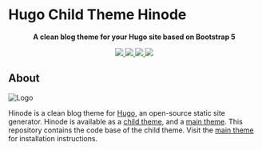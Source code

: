 # Hugo Child Theme Hinode

<!-- Tagline -->
<p align="center">
    <b>A clean blog theme for your Hugo site based on Bootstrap 5</b>
    <br />
</p>

<!-- Badges -->
<p align="center">
    <a href="https://github.com/markdumay/hugo-theme-hinode-child/commits/main" alt="Last commit">
        <img src="https://img.shields.io/github/last-commit/markdumay/hugo-theme-hinode-child.svg" />
    </a>
    <a href="https://github.com/markdumay/hugo-theme-hinode-child/issues" alt="Issues">
        <img src="https://img.shields.io/github/issues/markdumay/hugo-theme-hinode-child.svg" />
    </a>
    <a href="https://github.com/markdumay/hugo-theme-hinode-child/pulls" alt="Pulls">
        <img src="https://img.shields.io/github/issues-pr-raw/markdumay/hugo-theme-hinode-child.svg" />
    </a>
    <a href="https://github.com/markdumay/hugo-theme-hinode-child/blob/main/LICENSE" alt="License">
        <img src="https://img.shields.io/github/license/markdumay/hugo-theme-hinode-child" />
    </a>
</p>

## About

![Logo](https://raw.githubusercontent.com/markdumay/hugo-theme-hinode/main/static/img/logo.png)

Hinode is a clean blog theme for [Hugo][hugo], an open-source static site generator. Hinode is available as a [child theme][repository_child], and a [main theme][repository]. This repository contains the code base of the child theme. Visit the [main theme][repository] for installation instructions.

<!-- MARKDOWN PUBLIC LINKS -->
[hugo]: https://gohugo.io

<!-- MARKDOWN MAINTAINED LINKS -->
<!-- TODO: add blog link
[blog]: https://markdumay.com
-->

[repository]: https://github.com/markdumay/hugo-theme-hinode.git
[repository_child]: https://github.com/markdumay/hugo-theme-hinode-child.git
